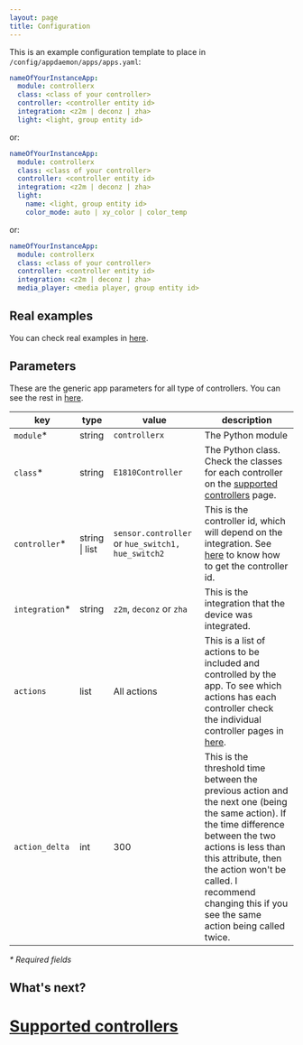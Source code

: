 ```yaml
---
layout: page
title: Configuration
---
```


This is an example configuration template to place in `/config/appdaemon/apps/apps.yaml`:

```yaml
nameOfYourInstanceApp:
  module: controllerx
  class: <class of your controller>
  controller: <controller entity id>
  integration: <z2m | deconz | zha>
  light: <light, group entity id>
```

or:

```yaml
nameOfYourInstanceApp:
  module: controllerx
  class: <class of your controller>
  controller: <controller entity id>
  integration: <z2m | deconz | zha>
  light:
    name: <light, group entity id>
    color_mode: auto | xy_color | color_temp
```

or:

```yaml
nameOfYourInstanceApp:
  module: controllerx
  class: <class of your controller>
  controller: <controller entity id>
  integration: <z2m | deconz | zha>
  media_player: <media player, group entity id>
```

## Real examples

You can check real examples in [here](examples).

## Parameters

These are the generic app parameters for all type of controllers. You can see the rest in [here](type-configuration).

| key             | type           | value                                             | description                                                                                                                                                                                                                                                                            |
| --------------- | -------------- | ------------------------------------------------- | -------------------------------------------------------------------------------------------------------------------------------------------------------------------------------------------------------------------------------------------------------------------------------------- |
| `module`\*      | string         | `controllerx`                                     | The Python module                                                                                                                                                                                                                                                                      |
| `class`\*       | string         | `E1810Controller`                                 | The Python class. Check the classes for each controller on the [supported controllers](/controllerx/controllers) page.                                                                                                                                                                 |
| `controller`\*  | string \| list | `sensor.controller` or `hue_switch1, hue_switch2` | This is the controller id, which will depend on the integration. See [here](/controllerx/how-to/extract-controller-id) to know how to get the controller id.                                                                                                                           |
| `integration`\* | string         | `z2m`, `deconz` or `zha`                          | This is the integration that the device was integrated.                                                                                                                                                                                                                                |
| `actions`       | list           | All actions                                       | This is a list of actions to be included and controlled by the app. To see which actions has each controller check the individual controller pages in [here](/controllerx/controllers).                                                                                                |
| `action_delta`  | int            | 300                                               | This is the threshold time between the previous action and the next one (being the same action). If the time difference between the two actions is less than this attribute, then the action won't be called. I recommend changing this if you see the same action being called twice. |

_\* Required fields_

## What's next?

# [Supported controllers](/controllerx/controllers)
